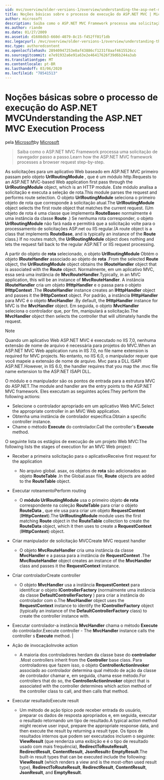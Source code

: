 ```yaml
---
uid: mvc/overview/older-versions-1/overview/understanding-the-asp-net-mvc-execution-process
title: Noções básicas sobre o processo de execução do ASP.NET MVC | Microsoft Docs
author: microsoft
description: Saiba como o ASP.NET MVC Framework processa uma solicitação de navegador passo a passo.
ms.author: riande
ms.date: 01/27/2009
ms.assetid: d1608db3-660d-4079-8c15-f452ff01f1db
msc.legacyurl: /mvc/overview/older-versions-1/overview/understanding-the-asp-net-mvc-execution-process
msc.type: authoredcontent
ms.openlocfilehash: 28940947253e0af43886cf1231f8aaf4615526cc
ms.sourcegitcommit: e7e91932a6e91a63e2e46417626f39d6b244a3ab
ms.translationtype: MT
ms.contentlocale: pt-BR
ms.lasthandoff: 03/06/2020
ms.locfileid: "78541513"
---
```

# <a name="understanding-the-aspnet-mvc-execution-process"></a><span data-ttu-id="bb05b-103">Noções básicas sobre o processo de execução do ASP.NET MVC</span><span class="sxs-lookup"><span data-stu-id="bb05b-103">Understanding the ASP.NET MVC Execution Process</span></span>

<span data-ttu-id="bb05b-104">pela [Microsoft](https://github.com/microsoft)</span><span class="sxs-lookup"><span data-stu-id="bb05b-104">by [Microsoft](https://github.com/microsoft)</span></span>

> <span data-ttu-id="bb05b-105">Saiba como o ASP.NET MVC Framework processa uma solicitação de navegador passo a passo.</span><span class="sxs-lookup"><span data-stu-id="bb05b-105">Learn how the ASP.NET MVC framework processes a browser request step-by-step.</span></span>

<span data-ttu-id="bb05b-106">As solicitações para um aplicativo Web baseado em ASP.NET MVC primeiro passam pelo objeto **UrlRoutingModule** , que é um módulo http.</span><span class="sxs-lookup"><span data-stu-id="bb05b-106">Requests to an ASP.NET MVC-based Web application first pass through the **UrlRoutingModule** object, which is an HTTP module.</span></span> <span data-ttu-id="bb05b-107">Este módulo analisa a solicitação e executa a seleção de rota.</span><span class="sxs-lookup"><span data-stu-id="bb05b-107">This module parses the request and performs route selection.</span></span> <span data-ttu-id="bb05b-108">O objeto **UrlRoutingModule** seleciona o primeiro objeto de rota que corresponde à solicitação atual.</span><span class="sxs-lookup"><span data-stu-id="bb05b-108">The **UrlRoutingModule** object selects the first route object that matches the current request.</span></span> <span data-ttu-id="bb05b-109">(Um objeto de rota é uma classe que implementa **RouteBase**e normalmente é uma instância da classe **Route** .) Se nenhuma rota corresponder, o objeto **UrlRoutingModule** não fará nada e permitirá que a solicitação volte para o processamento de solicitações ASP.net ou IIS regular.</span><span class="sxs-lookup"><span data-stu-id="bb05b-109">(A route object is a class that implements **RouteBase**, and is typically an instance of the **Route** class.) If no routes match, the **UrlRoutingModule** object does nothing and lets the request fall back to the regular ASP.NET or IIS request processing.</span></span>

<span data-ttu-id="bb05b-110">A partir do objeto de **rota** selecionado, o objeto **UrlRoutingModule** Obtém o objeto **IRouteHandler** associado ao objeto de **rota** .</span><span class="sxs-lookup"><span data-stu-id="bb05b-110">From the selected **Route** object, the **UrlRoutingModule** object obtains the **IRouteHandler** object that is associated with the **Route** object.</span></span> <span data-ttu-id="bb05b-111">Normalmente, em um aplicativo MVC, essa será uma instância de **MvcRouteHandler**.</span><span class="sxs-lookup"><span data-stu-id="bb05b-111">Typically, in an MVC application, this will be an instance of **MvcRouteHandler**.</span></span> <span data-ttu-id="bb05b-112">A instância **IRouteHandler** cria um objeto **IHttpHandler** e o passa para o objeto **IHttpContext** .</span><span class="sxs-lookup"><span data-stu-id="bb05b-112">The **IRouteHandler** instance creates an **IHttpHandler** object and passes it the **IHttpContext** object.</span></span> <span data-ttu-id="bb05b-113">Por padrão, a instância **IHttpHandler** para MVC é o objeto **MvcHandler** .</span><span class="sxs-lookup"><span data-stu-id="bb05b-113">By default, the **IHttpHandler** instance for MVC is the **MvcHandler** object.</span></span> <span data-ttu-id="bb05b-114">Em seguida, o objeto **MvcHandler** seleciona o controlador que, por fim, manipulará a solicitação.</span><span class="sxs-lookup"><span data-stu-id="bb05b-114">The **MvcHandler** object then selects the controller that will ultimately handle the request.</span></span>

> [!NOTE]
> <span data-ttu-id="bb05b-115">Quando um aplicativo Web ASP.NET MVC é executado no IIS 7,0, nenhuma extensão de nome de arquivo é necessária para projetos do MVC.</span><span class="sxs-lookup"><span data-stu-id="bb05b-115">When an ASP.NET MVC Web application runs in IIS 7.0, no file name extension is required for MVC projects.</span></span> <span data-ttu-id="bb05b-116">No entanto, no IIS 6,0, o manipulador requer que você mapeie a extensão de nome de arquivo. Mvc para a DLL ISAPI ASP.NET.</span><span class="sxs-lookup"><span data-stu-id="bb05b-116">However, in IIS 6.0, the handler requires that you map the .mvc file name extension to the ASP.NET ISAPI DLL.</span></span>

<span data-ttu-id="bb05b-117">O módulo e o manipulador são os pontos de entrada para a estrutura MVC do ASP.NET.</span><span class="sxs-lookup"><span data-stu-id="bb05b-117">The module and handler are the entry points to the ASP.NET MVC framework.</span></span> <span data-ttu-id="bb05b-118">Eles executam as seguintes ações:</span><span class="sxs-lookup"><span data-stu-id="bb05b-118">They perform the following actions:</span></span>

- <span data-ttu-id="bb05b-119">Selecione o controlador apropriado em um aplicativo Web MVC.</span><span class="sxs-lookup"><span data-stu-id="bb05b-119">Select the appropriate controller in an MVC Web application.</span></span>
- <span data-ttu-id="bb05b-120">Obtenha uma instância de controlador específica.</span><span class="sxs-lookup"><span data-stu-id="bb05b-120">Obtain a specific controller instance.</span></span>
- <span data-ttu-id="bb05b-121">Chame o método **Execute** do controlador.</span><span class="sxs-lookup"><span data-stu-id="bb05b-121">Call the controller's **Execute** method.</span></span>

<span data-ttu-id="bb05b-122">O seguinte lista os estágios de execução de um projeto Web MVC:</span><span class="sxs-lookup"><span data-stu-id="bb05b-122">The following lists the stages of execution for an MVC Web project:</span></span>

- <span data-ttu-id="bb05b-123">Receber a primeira solicitação para o aplicativo</span><span class="sxs-lookup"><span data-stu-id="bb05b-123">Receive first request for the application</span></span> 

    - <span data-ttu-id="bb05b-124">No arquivo global. asax, os objetos de **rota** são adicionados ao objeto **RouteTable** .</span><span class="sxs-lookup"><span data-stu-id="bb05b-124">In the Global.asax file, **Route** objects are added to the **RouteTable** object.</span></span>
- <span data-ttu-id="bb05b-125">Executar roteamento</span><span class="sxs-lookup"><span data-stu-id="bb05b-125">Perform routing</span></span> 

    - <span data-ttu-id="bb05b-126">O **módulo UrlRoutingModule** usa o primeiro objeto **de rota** correspondente na coleção **RouteTable** para criar o objeto **RouteData** , que ele usa para criar um objeto **RequestContext** (**IHttpContext**).</span><span class="sxs-lookup"><span data-stu-id="bb05b-126">The **UrlRoutingModule** module uses the first matching **Route** object in the **RouteTable** collection to create the **RouteData** object, which it then uses to create a **RequestContext** (**IHttpContext**) object.</span></span>
- <span data-ttu-id="bb05b-127">Criar manipulador de solicitação MVC</span><span class="sxs-lookup"><span data-stu-id="bb05b-127">Create MVC request handler</span></span> 

    - <span data-ttu-id="bb05b-128">O objeto **MvcRouteHandler** cria uma instância da classe **MvcHandler** e a passa para a instância de **RequestContext** .</span><span class="sxs-lookup"><span data-stu-id="bb05b-128">The **MvcRouteHandler** object creates an instance of the **MvcHandler** class and passes it the **RequestContext** instance.</span></span>
- <span data-ttu-id="bb05b-129">Criar controlador</span><span class="sxs-lookup"><span data-stu-id="bb05b-129">Create controller</span></span> 

    - <span data-ttu-id="bb05b-130">O objeto **MvcHandler** usa a instância **RequestContext** para identificar o objeto **IControllerFactory** (normalmente uma instância da classe **DefaultControllerFactory** ) para criar a instância do controlador com o.</span><span class="sxs-lookup"><span data-stu-id="bb05b-130">The **MvcHandler** object uses the **RequestContext** instance to identify the **IControllerFactory** object (typically an instance of the **DefaultControllerFactory** class) to create the controller instance with.</span></span>
- <span data-ttu-id="bb05b-131">Executar controlador-a instância **MvcHandler** chama o método **Execute** do controlador.</span><span class="sxs-lookup"><span data-stu-id="bb05b-131">Execute controller - The **MvcHandler** instance calls the controller s **Execute** method.</span></span> |
- <span data-ttu-id="bb05b-132">Ação de invocação</span><span class="sxs-lookup"><span data-stu-id="bb05b-132">Invoke action</span></span> 

    - <span data-ttu-id="bb05b-133">A maioria dos controladores herdam da classe base do **controlador** .</span><span class="sxs-lookup"><span data-stu-id="bb05b-133">Most controllers inherit from the **Controller** base class.</span></span> <span data-ttu-id="bb05b-134">Para controladores que fazem isso, o objeto **ControllerActionInvoker** associado ao controlador determina qual método de ação da classe de controlador chamar e, em seguida, chama esse método.</span><span class="sxs-lookup"><span data-stu-id="bb05b-134">For controllers that do so, the **ControllerActionInvoker** object that is associated with the controller determines which action method of the controller class to call, and then calls that method.</span></span>
- <span data-ttu-id="bb05b-135">Executar resultado</span><span class="sxs-lookup"><span data-stu-id="bb05b-135">Execute result</span></span> 

    - <span data-ttu-id="bb05b-136">Um método de ação típico pode receber entrada do usuário, preparar os dados de resposta apropriados e, em seguida, executar o resultado retornando um tipo de resultado.</span><span class="sxs-lookup"><span data-stu-id="bb05b-136">A typical action method might receive user input, prepare the appropriate response data, and then execute the result by returning a result type.</span></span> <span data-ttu-id="bb05b-137">Os tipos de resultados internos que podem ser executados incluem o seguinte: **ViewResult** (que renderiza uma exibição e é o tipo de resultado usado com mais frequência), **RedirectToRouteResult**, **RedirectResult**, **ContentResult**, **JsonResult**e **EmptyResult**.</span><span class="sxs-lookup"><span data-stu-id="bb05b-137">The built-in result types that can be executed include the following: **ViewResult** (which renders a view and is the most-often used result type), **RedirectToRouteResult**, **RedirectResult**, **ContentResult**, **JsonResult**, and **EmptyResult**.</span></span>
